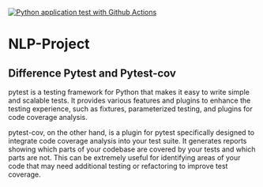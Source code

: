 [![Python application test with Github Actions](https://github.com/Data-Science-Jagannath/NLP-Project/actions/workflows/main.yml/badge.svg)](https://github.com/Data-Science-Jagannath/NLP-Project/actions/workflows/main.yml)

# NLP-Project

## Difference Pytest and Pytest-cov

pytest is a testing framework for Python that makes it easy to write simple and scalable tests. It provides various features and plugins to enhance the testing experience, such as fixtures, parameterized testing, and plugins for code coverage analysis.

pytest-cov, on the other hand, is a plugin for pytest specifically designed to integrate code coverage analysis into your test suite. It generates reports showing which parts of your codebase are covered by your tests and which parts are not. This can be extremely useful for identifying areas of your code that may need additional testing or refactoring to improve test coverage.
